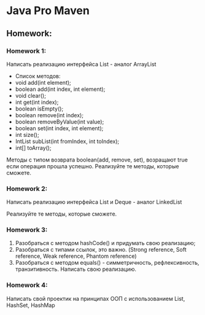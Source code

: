 # Java Pro Maven
## Homework:

### Homework 1:

Написать реализацию интерфейса List - аналог ArrayList<Integer>

- Список методов:
- void add(int element);
- boolean add(int index, int element);
- void clear();
- int get(int index);
- boolean isEmpty();
- boolean remove(int index);
- boolean removeByValue(int value);
- boolean set(int index, int element);
- int size();
- IntList subList(int fromIndex, int toIndex);
- int[] toArray();

Методы с типом возврата boolean(add, remove, set), возращают true 
если операция прошла успешно.
Реализуйте те методы, которые сможете.

### Homework 2:

Написать реализацию интерфейса List и Deque - аналог LinkedList<Integer>

Реализуйте те методы, которые сможете.

### Homework 3:

1. Разобраться с методом hashCode() и придумать свою реализацию;
2. Разобраться с типами ссылок, это важно. (Strong reference, 
   Soft reference, Weak reference, Phantom reference)
3. Разобраться с методом equals() - симметричность, рефлексивность, 
   транзитивность. Написать свою реализацию.

### Homework 4:

Написать свой проектик на принципах ООП с использованием 
List, HashSet, HashMap